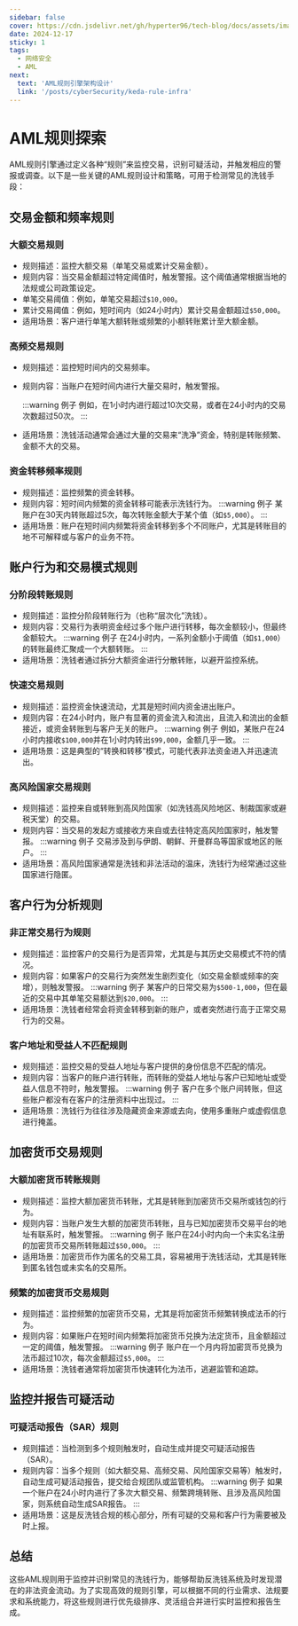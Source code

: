 ```yaml
---
sidebar: false
cover: https://cdn.jsdelivr.net/gh/hyperter96/tech-blog/docs/assets/images/algorithm-1.jpeg
date: 2024-12-17
sticky: 1
tags: 
  - 网络安全
  - AML
next:
  text: 'AML规则引擎架构设计'
  link: '/posts/cyberSecurity/keda-rule-infra'
---
```


# AML规则探索

AML规则引擎通过定义各种“规则”来监控交易，识别可疑活动，并触发相应的警报或调查。以下是一些关键的AML规则设计和策略，可用于检测常见的洗钱手段：

## 交易金额和频率规则

### 大额交易规则

- 规则描述：监控大额交易（单笔交易或累计交易金额）。
- 规则内容：当交易金额超过特定阈值时，触发警报。这个阈值通常根据当地的法规或公司政策设定。
- 单笔交易阈值：例如，单笔交易超过`$10,000`。
- 累计交易阈值：例如，短时间内（如24小时内）累计交易金额超过`$50,000`。
- 适用场景：客户进行单笔大额转账或频繁的小额转账累计至大额金额。


### 高频交易规则

- 规则描述：监控短时间内的交易频率。
- 规则内容：当账户在短时间内进行大量交易时，触发警报。

    :::warning 例子
    例如，在1小时内进行超过10次交易，或者在24小时内的交易次数超过50次。
    :::
- 适用场景：洗钱活动通常会通过大量的交易来“洗净”资金，特别是转账频繁、金额不大的交易。

### 资金转移频率规则

- 规则描述：监控频繁的资金转移。
- 规则内容：短时间内频繁的资金转移可能表示洗钱行为。
    :::warning 例子
    某账户在30天内转账超过5次，每次转账金额大于某个值（如`$5,000`）。
    :::
- 适用场景：账户在短时间内频繁将资金转移到多个不同账户，尤其是转账目的地不可解释或与客户的业务不符。

## 账户行为和交易模式规则

### 分阶段转账规则

- 规则描述：监控分阶段转账行为（也称“层次化”洗钱）。
- 规则内容：交易行为表明资金经过多个账户进行转移，每次金额较小，但最终金额较大。
    :::warning 例子
    在24小时内，一系列金额小于阈值（如`$1,000`）的转账最终汇聚成一个大额转账。
    :::
- 适用场景：洗钱者通过拆分大额资金进行分散转账，以避开监控系统。

### 快速交易规则

- 规则描述：监控资金快速流动，尤其是短时间内资金进出账户。
- 规则内容：在24小时内，账户有显著的资金流入和流出，且流入和流出的金额接近，或资金转账到与客户无关的账户。
    :::warning 例子
    例如，某账户在24小时内接收`$100,000`并在1小时内转出`$99,000`，金额几乎一致。
    :::
- 适用场景：这是典型的“转换和转移”模式，可能代表非法资金进入并迅速流出。


### 高风险国家交易规则

- 规则描述：监控来自或转账到高风险国家（如洗钱高风险地区、制裁国家或避税天堂）的交易。
- 规则内容：当交易的发起方或接收方来自或去往特定高风险国家时，触发警报。
    :::warning 例子
    交易涉及到与伊朗、朝鲜、开曼群岛等国家或地区的账户。
    :::
- 适用场景：高风险国家通常是洗钱和非法活动的温床，洗钱行为经常通过这些国家进行隐匿。

## 客户行为分析规则

### 非正常交易行为规则

- 规则描述：监控客户的交易行为是否异常，尤其是与其历史交易模式不符的情况。
- 规则内容：如果客户的交易行为突然发生剧烈变化（如交易金额或频率的突增），则触发警报。
    :::warning 例子
    某客户的日常交易为`$500-1,000`，但在最近的交易中其单笔交易额达到`$20,000`。
    :::
- 适用场景：洗钱者经常会将资金转移到新的账户，或者突然进行高于正常交易行为的交易。

### 客户地址和受益人不匹配规则

- 规则描述：监控交易的受益人地址与客户提供的身份信息不匹配的情况。
- 规则内容：当客户的账户进行转账，而转账的受益人地址与客户已知地址或受益人信息不符时，触发警报。
    :::warning 例子
    客户在多个账户间转账，但这些账户都没有在客户的注册资料中出现过。
    :::
- 适用场景：洗钱行为往往涉及隐藏资金来源或去向，使用多重账户或虚假信息进行掩盖。

## 加密货币交易规则

### 大额加密货币转账规则

- 规则描述：监控大额加密货币转账，尤其是转账到加密货币交易所或钱包的行为。
- 规则内容：当账户发生大额的加密货币转账，且与已知加密货币交易平台的地址有联系时，触发警报。
    :::warning 例子
    账户在24小时内向一个未实名注册的加密货币交易所转账超过`$50,000`。
    :::
- 适用场景：加密货币作为匿名的交易工具，容易被用于洗钱活动，尤其是转账到匿名钱包或未实名的交易所。

### 频繁的加密货币交易规则


- 规则描述：监控频繁的加密货币交易，尤其是将加密货币频繁转换成法币的行为。
- 规则内容：如果账户在短时间内频繁将加密货币兑换为法定货币，且金额超过一定的阈值，触发警报。
    :::warning 例子
    账户在一个月内将加密货币兑换为法币超过10次，每次金额超过`$5,000`。
    :::
- 适用场景：洗钱者通常将加密货币快速转化为法币，逃避监管和追踪。

## 监控并报告可疑活动

### 可疑活动报告（SAR）规则

- 规则描述：当检测到多个规则触发时，自动生成并提交可疑活动报告（SAR）。
- 规则内容：当多个规则（如大额交易、高频交易、风险国家交易等）触发时，自动生成可疑活动报告，提交给合规团队或监管机构。
    :::warning 例子
    如果一个账户在24小时内进行了多次大额交易、频繁跨境转账、且涉及高风险国家，则系统自动生成SAR报告。
    :::
- 适用场景：这是反洗钱合规的核心部分，所有可疑的交易和客户行为需要被及时上报。

## 总结

这些AML规则用于监控并识别常见的洗钱行为，能够帮助反洗钱系统及时发现潜在的非法资金流动。为了实现高效的规则引擎，可以根据不同的行业需求、法规要求和系统能力，将这些规则进行优先级排序、灵活组合并进行实时监控和报告生成。
